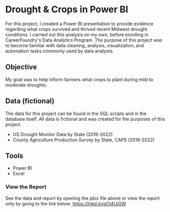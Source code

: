 # Drought & Crops in Power BI
For this project, I created a Power BI presentation to  provide evidence regarding what crops survived and thrived recent Midwest drought conditions. I carried out this analysis on my own, before enrolling in CareerFoundry's Data Analytics Program. The purpose of this project was to become familiar with data cleaning, analysis, visualization, and automation tasks commonly used by data analysts.

## Objective
My goal was to help inform farmers what crops to plant during mild to moderate droughts.

## Data (fictional)
The data for this project can be found in the SQL scripts and in the database itself. All data is fictional and was created for the purposes of this project.
* US Drought Monitor Data by State (2018-2022)
* County Agriculture Production Survey by State, CAPS (2018-2022)

## Tools
* Power BI
* Excel

### View the Report
See the data and report by opening the pbix file above or view the report only by going to the link below:
https://lnkd.in/gCt4UiGW


